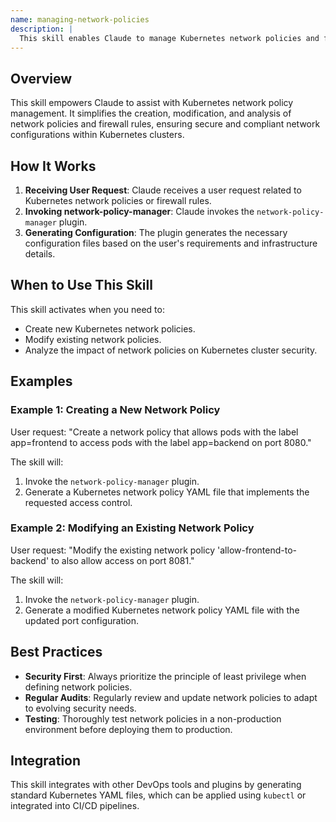 ```yaml
---
name: managing-network-policies
description: |
  This skill enables Claude to manage Kubernetes network policies and firewall rules. It allows Claude to generate configurations and setup code based on specific requirements and infrastructure. Use this skill when the user requests to create, modify, or analyze network policies for Kubernetes, or when the user mentions "network-policy", "firewall rules", or "Kubernetes security". This skill is useful for implementing best practices and production-ready configurations for network security in a Kubernetes environment.
---
```


## Overview

This skill empowers Claude to assist with Kubernetes network policy management. It simplifies the creation, modification, and analysis of network policies and firewall rules, ensuring secure and compliant network configurations within Kubernetes clusters.

## How It Works

1. **Receiving User Request**: Claude receives a user request related to Kubernetes network policies or firewall rules.
2. **Invoking network-policy-manager**: Claude invokes the `network-policy-manager` plugin.
3. **Generating Configuration**: The plugin generates the necessary configuration files based on the user's requirements and infrastructure details.

## When to Use This Skill

This skill activates when you need to:
- Create new Kubernetes network policies.
- Modify existing network policies.
- Analyze the impact of network policies on Kubernetes cluster security.

## Examples

### Example 1: Creating a New Network Policy

User request: "Create a network policy that allows pods with the label app=frontend to access pods with the label app=backend on port 8080."

The skill will:
1. Invoke the `network-policy-manager` plugin.
2. Generate a Kubernetes network policy YAML file that implements the requested access control.

### Example 2: Modifying an Existing Network Policy

User request: "Modify the existing network policy 'allow-frontend-to-backend' to also allow access on port 8081."

The skill will:
1. Invoke the `network-policy-manager` plugin.
2. Generate a modified Kubernetes network policy YAML file with the updated port configuration.

## Best Practices

- **Security First**: Always prioritize the principle of least privilege when defining network policies.
- **Regular Audits**: Regularly review and update network policies to adapt to evolving security needs.
- **Testing**: Thoroughly test network policies in a non-production environment before deploying them to production.

## Integration

This skill integrates with other DevOps tools and plugins by generating standard Kubernetes YAML files, which can be applied using `kubectl` or integrated into CI/CD pipelines.